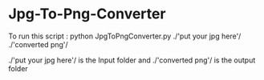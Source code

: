 # Jpg-To-Png-Converter
To run this script :
python JpgToPngConverter.py ./'put your jpg here'/ ./'converted png'/

./'put your jpg here'/ is the Input folder and ./'converted png'/ is the output folder
